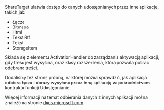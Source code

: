 ﻿ShareTarget ułatwia dostęp do danych udostępnianych przez inne aplikacje, takich jak:

  * Łącze
  * Bitmapa
  * Html
  * Tekst Rtf
  * Tekst
  * StorageItem

Składa się z elementu ActivationHandler do zarządzania aktywacją aplikacji, gdy treść jest wysyłana, oraz klasy rozszerzenia, która pozwala pobrać odebrane treści.

Dodaliśmy też stronę próbną, na której można sprawdzić, jak aplikacja odbiera łącza i obrazy wysyłane przez inną aplikację za pośrednictwem kontraktu funkcji Udostępnianie.

Więcej informacji na temat odbierania danych z innych aplikacji można znaleźć na stronie 
[docs.microsoft.com](https://docs.microsoft.com/windows/uwp/app-to-app/receive-data)
